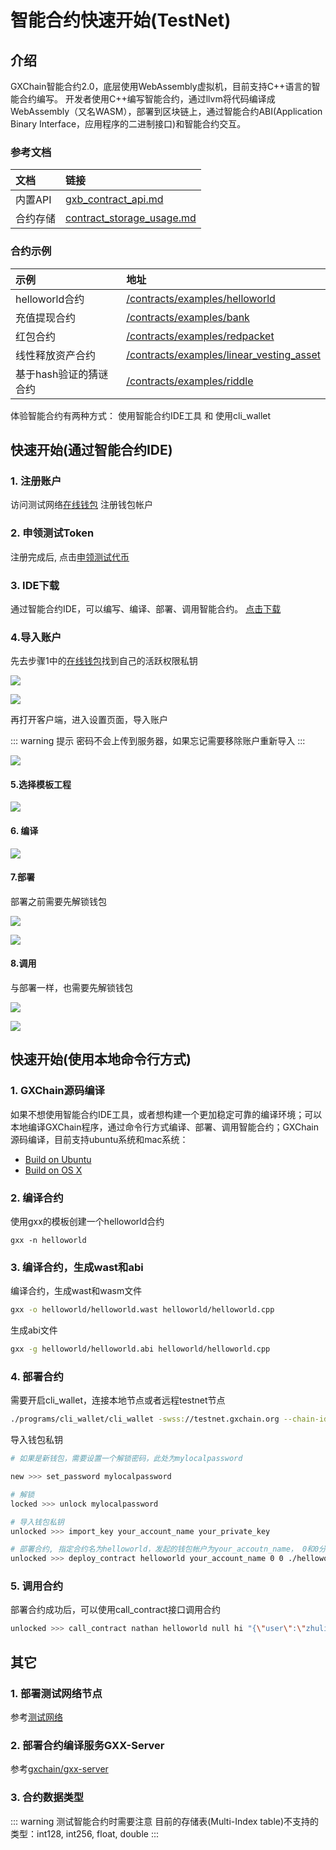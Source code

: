 #  智能合约快速开始(TestNet)

## 介绍

GXChain智能合约2.0，底层使用WebAssembly虚拟机，目前支持C++语言的智能合约编写。
开发者使用C++编写智能合约，通过llvm将代码编译成WebAssembly（又名WASM），部署到区块链上，通过智能合约ABI(Application Binary Interface，应用程序的二进制接口)和智能合约交互。

### 参考文档

| 文档 | 链接 |
| :-- | :-- |
| 内置API | [gxb_contract_api.md](https://github.com/gxchain/Technical-Documents/blob/master/gxb_contract_api.md) |
| 合约存储 | [contract_storage_usage.md](https://github.com/gxchain/Technical-Documents/blob/master/contract/contract_storage_usage.md) |

### 合约示例

| 示例 | 地址 |
| :-- | :-- |
| helloworld合约 | [/contracts/examples/helloworld](https://github.com/gxchain/gxb-core/tree/dev_master/contracts/examples/helloworld) |
| 充值提现合约 | [/contracts/examples/bank](https://github.com/gxchain/gxb-core/tree/dev_master/contracts/examples/bank) |
| 红包合约 | [/contracts/examples/redpacket](https://github.com/gxchain/gxb-core/tree/dev_master/contracts/examples/redpacket) |
| 线性释放资产合约 | [/contracts/examples/linear_vesting_asset](https://github.com/gxchain/gxb-core/tree/dev_master/contracts/examples/linear_vesting_asset) |
| 基于hash验证的猜谜合约 | [/contracts/examples/riddle](https://github.com/gxchain/gxb-core/tree/dev_master/contracts/examples/riddle) |


体验智能合约有两种方式： 使用智能合约IDE工具 和 使用cli_wallet
## 快速开始(通过智能合约IDE)

### 1. 注册账户

访问测试网络[在线钱包](https://testnet.wallet.gxchain.org/#/) 注册钱包帐户

### 2. 申领测试Token

注册完成后, 点击[申领测试代币](http://blockcity.mikecrm.com/2SVDb67)

### 3. IDE下载
通过智能合约IDE，可以编写、编译、部署、调用智能合约。
[点击下载](https://github.com/gxchain/gxchain-alpha/releases/latest)

### 4.导入账户

先去步骤1中的[在线钱包](https://testnet.wallet.gxchain.org/#/)找到自己的活跃权限私钥

![](./assets/ide/queryPvk.png)

![](./assets/ide/queryPvk2.png)

再打开客户端，进入设置页面，导入账户

::: warning 提示
密码不会上传到服务器，如果忘记需要移除账户重新导入
:::

![](./assets/ide/import.png)

#### 5.选择模板工程

![](./assets/ide/addProject.png)

#### 6. 编译

![](./assets/ide/compile.png)

#### 7.部署

部署之前需要先解锁钱包

![](./assets/ide/deploy.png)

![](./assets/ide/deploy2.png)

#### 8.调用

与部署一样，也需要先解锁钱包

![](./assets/ide/call.png)

![](./assets/ide/call2.png)

## 快速开始(使用本地命令行方式)

### 1. GXChain源码编译

如果不想使用智能合约IDE工具，或者想构建一个更加稳定可靠的编译环境；可以本地编译GXChain程序，通过命令行方式编译、部署、调用智能合约；GXChain源码编译，目前支持ubuntu系统和mac系统：

- [Build on Ubuntu](https://github.com/gxchain/gxb-core/wiki/BUILD_UBUNTU)
- [Build on OS X](https://github.com/gxchain/gxb-core/wiki/BUILD_OS_X)

### 2. 编译合约

使用gxx的模板创建一个helloworld合约

```
gxx -n helloworld
```

### 3. 编译合约，生成wast和abi

编译合约，生成wast和wasm文件

``` bash
gxx -o helloworld/helloworld.wast helloworld/helloworld.cpp
```
生成abi文件

``` bash
gxx -g helloworld/helloworld.abi helloworld/helloworld.cpp
```

### 4. 部署合约

需要开启cli_wallet，连接本地节点或者远程testnet节点

``` bash
./programs/cli_wallet/cli_wallet -swss://testnet.gxchain.org --chain-id c2af30ef9340ff81fd61654295e98a1ff04b23189748f86727d0b26b40bb0ff4
```

导入钱包私钥

``` bash
# 如果是新钱包，需要设置一个解锁密码，此处为mylocalpassword

new >>> set_password mylocalpassword

# 解锁
locked >>> unlock mylocalpassword

# 导入钱包私钥
unlocked >>> import_key your_account_name your_private_key

# 部署合约, 指定合约名为helloworld，发起的钱包帐户为your_accoutn_name， 0和0分别为vm type和vm version，./helloworld为wast/abi文件所在路径， GXS表示手续费资产类型，true表示发起广播
unlocked >>> deploy_contract helloworld your_account_name 0 0 ./helloworld GXS true
```

### 5. 调用合约
部署合约成功后，可以使用call_contract接口调用合约

``` bash
unlocked >>> call_contract nathan helloworld null hi "{\"user\":\"zhuliting\"}" GXS true
```

## 其它
### 1. 部署测试网络节点

参考[测试网络](testnet.html)

### 2. 部署合约编译服务GXX-Server

参考[gxchain/gxx-server](https://github.com/gxchain/gxx-server)

### 3. 合约数据类型

::: warning 测试智能合约时需要注意
目前的存储表(Multi-Index table)不支持的类型：int128, int256, float, double
:::
